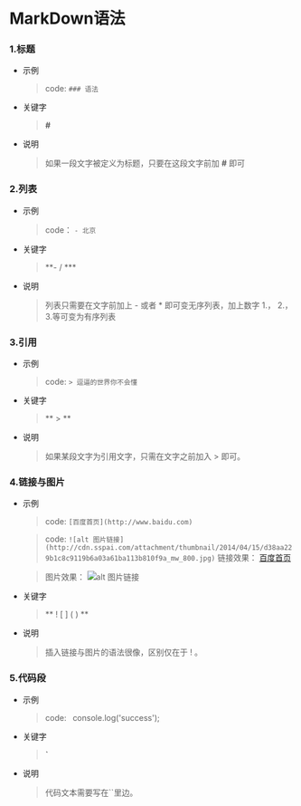 # MarkDown语法

### 1.标题
- 示例
    > code: `### 语法`
- 关键字 
    > **#**
- 说明
    > 如果一段文字被定义为标题，只要在这段文字前加 **#** 即可 
### 2.列表
- 示例
   > code： `- 北京`
- 关键字
   > **- / ***
- 说明
   > 列表只需要在文字前加上 - 或者 * 即可变无序列表，加上数字 1.，        2.，3.等可变为有序列表
### 3.引用
- 示例
   > code: `> 逗逼的世界你不会懂`
- 关键字 
   > ** > **
- 说明
   > 如果某段文字为引用文字，只需在文字之前加入 > 即可。
### 4.链接与图片
- 示例 
   > code: `[百度首页](http://www.baidu.com) `

   > code: `![alt 图片链接](http://cdn.sspai.com/attachment/thumbnail/2014/04/15/d38aa229b1c8c9119b6a03a61ba113b810f9a_mw_800.jpg)`
   > 链接效果： [百度首页](http://www.baidu.com)
    
   > 图片效果： ![alt 图片链接](http://cdn.sspai.com/attachment/thumbnail/2014/04/15/d38aa229b1c8c9119b6a03a61ba113b810f9a_mw_800.jpg)

- 关键字 
   > ** ! [ ] ( ) **
- 说明
   > 插入链接与图片的语法很像，区别仅在于 ! 。
### 5.代码段
- 示例
   > code: ` `console.log('success');` ` 
- 关键字
   > **`**
- 说明
   > 代码文本需要写在``里边。



